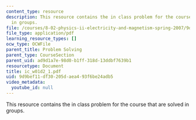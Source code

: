 ```yaml
---
content_type: resource
description: This resource contains the in class problem for the course that are solved
  in groups.
file: /courses/8-02-physics-ii-electricity-and-magnetism-spring-2007/9d9bef11df30205daea493f6be24adb5_ic_w01d2_1.pdf
file_type: application/pdf
learning_resource_types: []
ocw_type: OCWFile
parent_title: Problem Solving
parent_type: CourseSection
parent_uid: ad9d1a7e-98d0-b1ff-318d-13ddbf7639b1
resourcetype: Document
title: ic_w01d2_1.pdf
uid: 9d9bef11-df30-205d-aea4-93f6be24adb5
video_metadata:
  youtube_id: null
---
```

This resource contains the in class problem for the course that are solved in groups.

